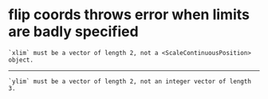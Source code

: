 # flip coords throws error when limits are badly specified

    `xlim` must be a vector of length 2, not a <ScaleContinuousPosition> object.

---

    `ylim` must be a vector of length 2, not an integer vector of length 3.

